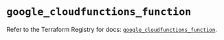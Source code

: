 # `google_cloudfunctions_function`

Refer to the Terraform Registry for docs: [`google_cloudfunctions_function`](https://registry.terraform.io/providers/hashicorp/google/6.29.0/docs/resources/cloudfunctions_function).
